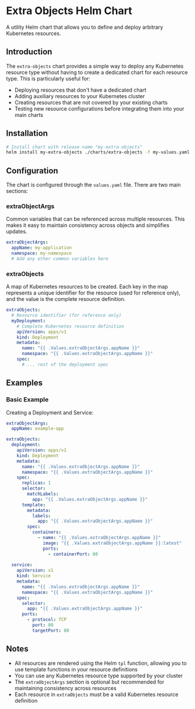 # Extra Objects Helm Chart

A utility Helm chart that allows you to define and deploy arbitrary Kubernetes resources.

## Introduction

The `extra-objects` chart provides a simple way to deploy any Kubernetes resource type without having to create a dedicated chart for each resource type. This is particularly useful for:

- Deploying resources that don't have a dedicated chart
- Adding auxiliary resources to your Kubernetes cluster
- Creating resources that are not covered by your existing charts
- Testing new resource configurations before integrating them into your main charts

## Installation

```bash
# Install chart with release name "my-extra-objects"
helm install my-extra-objects ./charts/extra-objects -f my-values.yaml
```

## Configuration

The chart is configured through the `values.yaml` file. There are two main sections:

### extraObjectArgs

Common variables that can be referenced across multiple resources. This makes it easy to maintain consistency across objects and simplifies updates.

```yaml
extraObjectArgs:
  appName: my-application
  namespace: my-namespace
  # Add any other common variables here
```

### extraObjects

A map of Kubernetes resources to be created. Each key in the map represents a unique identifier for the resource (used for reference only), and the value is the complete resource definition.

```yaml
extraObjects:
  # Resource identifier (for reference only)
  myDeployment:
    # Complete Kubernetes resource definition
    apiVersion: apps/v1
    kind: Deployment
    metadata:
      name: "{{ .Values.extraObjectArgs.appName }}"
      namespace: "{{ .Values.extraObjectArgs.appName }}"
    spec:
      # ... rest of the deployment spec
```

## Examples

### Basic Example

Creating a Deployment and Service:

```yaml
extraObjectArgs:
  appName: example-app

extraObjects:
  deployment:
    apiVersion: apps/v1
    kind: Deployment
    metadata:
      name: "{{ .Values.extraObjectArgs.appName }}"
      namespace: "{{ .Values.extraObjectArgs.appName }}"
    spec:
      replicas: 1
      selector:
        matchLabels:
          app: "{{ .Values.extraObjectArgs.appName }}"
      template:
        metadata:
          labels:
            app: "{{ .Values.extraObjectArgs.appName }}"
        spec:
          containers:
            - name: "{{ .Values.extraObjectArgs.appName }}"
              image: "{{ .Values.extraObjectArgs.appName }}:latest"
              ports:
                - containerPort: 80
  
  service:
    apiVersion: v1
    kind: Service
    metadata:
      name: "{{ .Values.extraObjectArgs.appName }}"
      namespace: "{{ .Values.extraObjectArgs.appName }}"
    spec:
      selector:
        app: "{{ .Values.extraObjectArgs.appName }}"
      ports:
        - protocol: TCP
          port: 80
          targetPort: 80
```

## Notes

- All resources are rendered using the Helm `tpl` function, allowing you to use template functions in your resource definitions
- You can use any Kubernetes resource type supported by your cluster
- The `extraObjectArgs` section is optional but recommended for maintaining consistency across resources
- Each resource in `extraObjects` must be a valid Kubernetes resource definition
